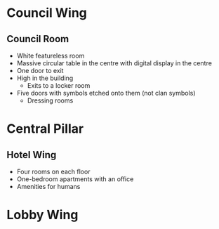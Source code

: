 # Council Wing
## Council Room
- White featureless room
- Massive circular table in the centre with digital display in the centre
- One door to exit
- High in the building
   - Exits to a locker room
- Five doors with symbols etched onto them (not clan symbols)
	- Dressing rooms
# Central Pillar
## Hotel Wing
- Four rooms on each floor
- One-bedroom apartments with an office
- Amenities for humans

# Lobby Wing

